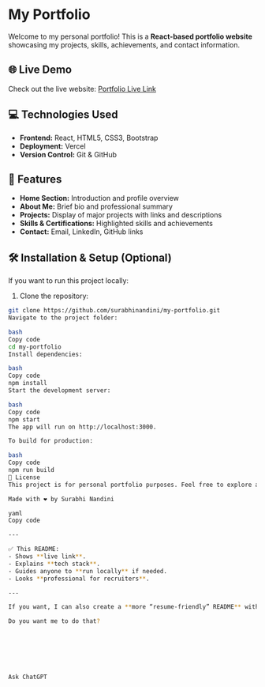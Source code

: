 # My Portfolio

Welcome to my personal portfolio! This is a **React-based portfolio website** showcasing my projects, skills, achievements, and contact information.

## 🌐 Live Demo
Check out the live website: [Portfolio Live Link](https://my-portfolio-gl0wewdfg-surabhi-nandinis-projects.vercel.app)

## 💻 Technologies Used
- **Frontend:** React, HTML5, CSS3, Bootstrap
- **Deployment:** Vercel
- **Version Control:** Git & GitHub

## 🚀 Features
- **Home Section:** Introduction and profile overview
- **About Me:** Brief bio and professional summary
- **Projects:** Display of major projects with links and descriptions
- **Skills & Certifications:** Highlighted skills and achievements
- **Contact:** Email, LinkedIn, GitHub links

## 🛠 Installation & Setup (Optional)
If you want to run this project locally:

1. Clone the repository:
```bash
git clone https://github.com/surabhinandini/my-portfolio.git
Navigate to the project folder:

bash
Copy code
cd my-portfolio
Install dependencies:

bash
Copy code
npm install
Start the development server:

bash
Copy code
npm start
The app will run on http://localhost:3000.

To build for production:

bash
Copy code
npm run build
📄 License
This project is for personal portfolio purposes. Feel free to explore and reference it.

Made with ❤️ by Surabhi Nandini

yaml
Copy code

---

✅ This README:  
- Shows **live link**.  
- Explains **tech stack**.  
- Guides anyone to **run locally** if needed.  
- Looks **professional for recruiters**.  

---

If you want, I can also create a **more “resume-friendly” README** with **project screenshots, skill badges, and links to your other projects**—makes it **super impressive for recruiters**.  

Do you want me to do that?







Ask ChatGPT
